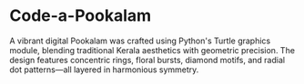 # Code-a-Pookalam
A vibrant digital Pookalam was crafted using Python's Turtle graphics module, blending traditional Kerala aesthetics with geometric precision. The design features concentric rings, floral bursts, diamond motifs, and radial dot patterns—all layered in harmonious symmetry.
